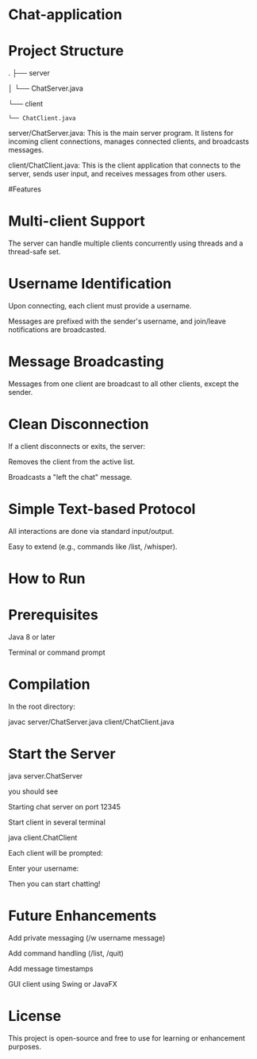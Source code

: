 # Chat-application
# Project Structure

.
├── server

│   └── ChatServer.java

└── client

    └── ChatClient.java

    
server/ChatServer.java: This is the main server program. It listens for incoming client connections, manages connected clients, and broadcasts messages.

client/ChatClient.java: This is the client application that connects to the server, sends user input, and receives messages from other users.

 #Features
 

 # Multi-client Support

The server can handle multiple clients concurrently using threads and a thread-safe set.

# Username Identification

Upon connecting, each client must provide a username.

Messages are prefixed with the sender's username, and join/leave notifications are broadcasted.

# Message Broadcasting

Messages from one client are broadcast to all other clients, except the sender.

# Clean Disconnection

If a client disconnects or exits, the server:

Removes the client from the active list.

Broadcasts a "left the chat" message.

# Simple Text-based Protocol

All interactions are done via standard input/output.

Easy to extend (e.g., commands like /list, /whisper).

# How to Run

# Prerequisites

Java 8 or later

Terminal or command prompt

 # Compilation
 
In the root directory:

javac server/ChatServer.java client/ChatClient.java

# Start the Server

java server.ChatServer

you should see

Starting chat server on port 12345

Start client in several terminal

java client.ChatClient

Each client will be prompted:

Enter your username:


Then you can start chatting!

# Future Enhancements

Add private messaging (/w username message)

Add command handling (/list, /quit)

Add message timestamps

GUI client using Swing or JavaFX

# License

This project is open-source and free to use for learning or enhancement purposes.
